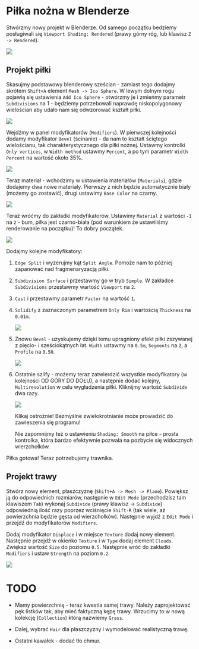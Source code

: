 # Piłka nożna w Blenderze

Stwórzmy nowy projekt w Blenderze. Od samego początku bedziemy posługiwali się `Viewport Shading: Rendered` (prawy górny róg, lub klawisz `Z -> Rendered`).

![](01.png)

## Projekt piłki

Skasujmy podstawowy blenderowy sześcian - zamiast tego dodajmy skrótem `Shift+A` element `Mesh -> Ico Sphere`. W lewym dolnym rogu pojawią się ustawienia `Add Ico Sphere` - otwórzmy je i zmieńmy parametr `Subdivisions` na 1 - będziemy potrzebowali naprawdę niskopolygonowy wielościan aby udało nam się odwzorować kształt piłki.

![](02.png)

Wejdźmy w panel modyfikatorów (`Modifiers`). W pierwszej kolejności dodamy modyfikator `Bevel` (ścinanie) - da nam to kształt ściętego wielościanu, tak charakterystycznego dla piłki nożnej. Ustawmy kontrolki `Only vertices`, w `Width method` ustawmy `Percent`, a po tym parametr `Width Percent` na wartość około 35%.

![](03.png)

Teraz materiał - wchodzimy w ustawienia materiałów (`Materials`), gdzie dodajemy dwa nowe materiały. Pierwszy z nich będzie automatycznie biały (możemy go zostawić), drugi ustawimy `Base Color` na czarny.

![](04.png)

Teraz wróćmy do zakładki modyfikatorów. Ustawimy `Material` z wartości `-1` na `2` - bum, piłka jest czarno-biała (pod warunkiem że ustawiliśmy renderowanie na początku)! To dobry początek.

![](05.png)

Dodajmy kolejne modyfikatory:

1. `Edge Split` i wyzerujmy kąt `Split Angle`. Pomoże nam to później zapanować nad fragmenaryzacją piłki.

2. `Subdivision Surface` i przestawmy go w tryb `Simple`. W zakładce `Subdivisions` przestawmy wartość `Viewport` na `2`.

3. `Cast` i przestawmy parametr `Factor` na wartość `1`.

4. `Solidify` z zaznaczonym parametrem `Only Rim` i wartością `Thickness` na `0.01m`.

    ![](06.png)

5. Znowu `Bevel` - uzyskujemy dzięki temu upragniony efekt piłki zszywanej z pięcio- i sześciokątnych łat. `Width` ustawmy na `0.5m`, `Segments` na `2`, a `Profile` na `0.50`.

    ![](07.png)

6. Ostatnie szlify - możemy teraz zatwierdzić wszystkie modyfikatory (w kolejności OD GÓRY DO DOŁU), a następnie dodać kolejny, `Multiresolution` w celu wygładzenia piłki. Kliknijmy wartość `Subdivide` dwa razy.

    ![](08.png)


    Klikaj ostrożnie! Bezmyślne zwielokrotnianie może prowadzić do zawieszenia się programu!


    Nie zapomnijmy też o ustawieniu `Shading: Smooth` na piłce - prosta kontrolka, która bardzo efektywnie pozwala na pozbycie się widocznych wierzchołków.


Piłka gotowa! Teraz potrzebujemy trawnika.

## Projekt trawy

Stwórz nowy element, płaszczyznę (`Shift+A -> Mesh -> Plane`). Powiększ ją do odpowiednich rozmiarów, następnie w `Edit Mode` (przechodzisz tam klawiszem `Tab`) wykonaj `Subdivide` (prawy klawisz -> `Subdivide`) odpowiednią ilość razy poprzez wciśnięcie `Shift-R` (tak wiele, aż powierzchnia będzie gęsta od wierzchołków). Następnie wyjdź z `Edit Mode` i przejdź do modyfikatorów `Modifiers`.

Dodaj modyfikator `Displace` i w miejsce `Texture` dodaj nowy element. Następnie przejdź w okienko `Texture` i w `Type` dodaj element `Clouds`. Zwiększ wartość `Size` do poziomu `0.5`. Następnie wróć do zakładki `Modifiers` i ustaw `Strength` na poziom `0.2`.

![](09.png)

# TODO

- Mamy powierzchnię - teraz kwestia samej trawy. Należy zaprojektować pęk listków tak, aby mieć faktyczną kępę trawy. Wrzucimy to w nową kolekcję (`Collection`) którą nazwiemy `Grass`.

- Dalej, wybrać `Hair` dla płaszczyzny i wymodelować realistyczną trawę.

- Ostatni kawałek - dodać tło chmur.